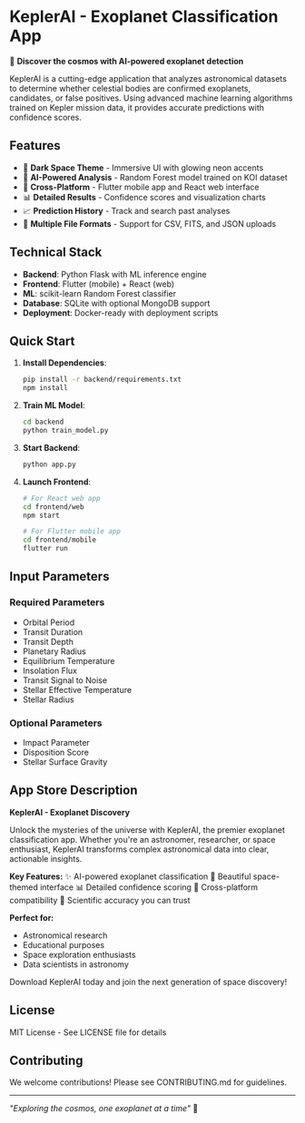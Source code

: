 # KeplerAI - Exoplanet Classification App

🚀 **Discover the cosmos with AI-powered exoplanet detection**

KeplerAI is a cutting-edge application that analyzes astronomical datasets to determine whether celestial bodies are confirmed exoplanets, candidates, or false positives. Using advanced machine learning algorithms trained on Kepler mission data, it provides accurate predictions with confidence scores.

## Features

- 🌌 **Dark Space Theme** - Immersive UI with glowing neon accents
- 🤖 **AI-Powered Analysis** - Random Forest model trained on KOI dataset
- 📱 **Cross-Platform** - Flutter mobile app and React web interface
- 📊 **Detailed Results** - Confidence scores and visualization charts
- 📈 **Prediction History** - Track and search past analyses
- 📁 **Multiple File Formats** - Support for CSV, FITS, and JSON uploads

## Technical Stack

- **Backend**: Python Flask with ML inference engine
- **Frontend**: Flutter (mobile) + React (web)
- **ML**: scikit-learn Random Forest classifier
- **Database**: SQLite with optional MongoDB support
- **Deployment**: Docker-ready with deployment scripts

## Quick Start

1. **Install Dependencies**:
   ```bash
   pip install -r backend/requirements.txt
   npm install
   ```

2. **Train ML Model**:
   ```bash
   cd backend
   python train_model.py
   ```

3. **Start Backend**:
   ```bash
   python app.py
   ```

4. **Launch Frontend**:
   ```bash
   # For React web app
   cd frontend/web
   npm start
   
   # For Flutter mobile app
   cd frontend/mobile
   flutter run
   ```

## Input Parameters

### Required Parameters
- Orbital Period
- Transit Duration
- Transit Depth
- Planetary Radius
- Equilibrium Temperature
- Insolation Flux
- Transit Signal to Noise
- Stellar Effective Temperature
- Stellar Radius

### Optional Parameters
- Impact Parameter
- Disposition Score
- Stellar Surface Gravity

## App Store Description

**KeplerAI - Exoplanet Discovery**

Unlock the mysteries of the universe with KeplerAI, the premier exoplanet classification app. Whether you're an astronomer, researcher, or space enthusiast, KeplerAI transforms complex astronomical data into clear, actionable insights.

**Key Features:**
✨ AI-powered exoplanet classification
🌌 Beautiful space-themed interface
📊 Detailed confidence scoring
📱 Cross-platform compatibility
🔬 Scientific accuracy you can trust

**Perfect for:**
- Astronomical research
- Educational purposes
- Space exploration enthusiasts
- Data scientists in astronomy

Download KeplerAI today and join the next generation of space discovery!

## License

MIT License - See LICENSE file for details

## Contributing

We welcome contributions! Please see CONTRIBUTING.md for guidelines.

---

*"Exploring the cosmos, one exoplanet at a time"* 🌟
